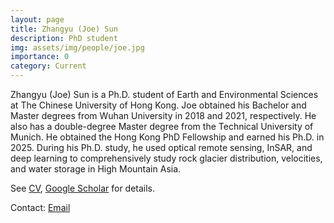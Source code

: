 ```yaml
---
layout: page
title: Zhangyu (Joe) Sun
description: PhD student 
img: assets/img/people/joe.jpg
importance: 0
category: Current
---
```


Zhangyu (Joe) Sun is a Ph.D. student of Earth and Environmental Sciences at The Chinese University of Hong Kong. Joe obtained his Bachelor and Master degrees from Wuhan University in 2018 and 2021, respectively. He also has a double-degree Master degree from the Technical University of Munich. He obtained the Hong Kong PhD Fellowship and earned his Ph.D. in 2025. During his Ph.D. study, he used optical remote sensing, InSAR, and deep learning to comprehensively study rock glacier distribution, velocities, and water storage in High Mountain Asia.

See [CV](/assets/pdf/cv_joe.pdf), [Google Scholar](https://scholar.google.com/citations?user=fpWO_vEAAAAJ&hl=zh-CN) for details. 

Contact: [Email](sunzhangyu@link.cuhk.edu.hk)


